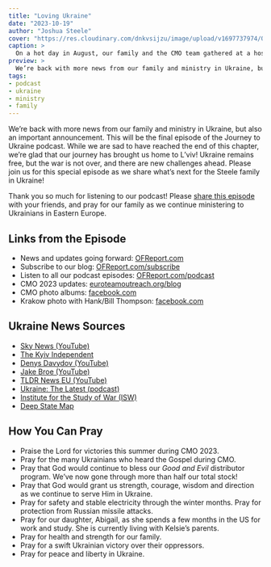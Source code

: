 ```yaml
---
title: "Loving Ukraine"
date: "2023-10-19"
author: "Joshua Steele"
cover: "https://res.cloudinary.com/dnkvsijzu/image/upload/v1697737974/OFReport/2023-10-19-loving-ukraine/hospital-concert-outside_jssam2.jpg"
caption: >
  On a hot day in August, our family and the CMO team gathered at a hospital for wounded Ukrainian soldiers in L’viv. We went room to room, singing Ukrainian songs and sharing the Gospel.
preview: >
  We’re back with more news from our family and ministry in Ukraine, but also an important announcement. This will be the final episode of the Journey to Ukraine podcast. While we are sad to have reached the end of this chapter, we’re glad that our journey has brought us home to L’viv! Ukraine remains free, but the war is not over, and there are new challenges ahead. Please join us for this special episode as we share what’s next for the Steele family in Ukraine!
tags:
- podcast
- ukraine
- ministry
- family
---
```


We’re back with more news from our family and ministry in Ukraine, but also an important announcement. This will be the final episode of the Journey to Ukraine podcast. While we are sad to have reached the end of this chapter, we’re glad that our journey has brought us home to L’viv! Ukraine remains free, but the war is not over, and there are new challenges ahead. Please join us for this special episode as we share what’s next for the Steele family in Ukraine!

Thank you so much for listening to our podcast! Please [share this episode](https://podcasts.apple.com/us/podcast/journey-to-ukraine/id1613710582) with your friends, and pray for our family as we continue ministering to Ukrainians in Eastern Europe.

<article-spacer />

<div id="buzzsprout-player-13810350"></div><script src="https://www.buzzsprout.com/1953515/13810350-loving-ukraine.js?container_id=buzzsprout-player-13810350&player=small" type="text/javascript" charset="utf-8"></script>

## Links from the Episode

- News and updates going forward: [OFReport.com](https://ofreport.com/)
- Subscribe to our blog: [OFReport.com/subscribe](https://ofreport.com/subscribe/)
- Listen to all our podcast episodes: [OFReport.com/podcast](https://ofreport.com/podcast/)
- CMO 2023 updates: [euroteamoutreach.org/blog](https://euroteamoutreach.org/blog/)
- CMO photo albums: [facebook.com](https://www.facebook.com/euroteamoutreach/photos_albums)
- Krakow photo with Hank/Bill Thompson: [facebook.com](https://www.facebook.com/photo/?fbid=275459658525392&set=a.275241695213855)

## Ukraine News Sources

- [Sky News (YouTube)](https://www.youtube.com/playlist?list=PLG8IrydigQfdt7DcwVqs_COZ9RXC6jRUB)
- [The Kyiv Independent](https://kyivindependent.com/)
- [Denys Davydov (YouTube)](https://www.youtube.com/@DenysDavydov)
- [Jake Broe (YouTube)](https://www.youtube.com/@JakeBroe)
- [TLDR News EU (YouTube)](https://www.youtube.com/@TLDRnewsEU)
- [Ukraine: The Latest (podcast)](https://podcasts.apple.com/gb/podcast/ukraine-the-latest/id1612424182)
- [Institute for the Study of War (ISW)](https://www.understandingwar.org/)
- [Deep State Map](https://deepstatemap.live/)

## How You Can Pray

* Praise the Lord for victories this summer during CMO 2023.
* Pray for the many Ukrainians who heard the Gospel during CMO.
* Pray that God would continue to bless our *Good and Evil* distributor program. We’ve now gone through more than half our total stock!
* Pray that God would grant us strength, courage, wisdom and direction as we continue to serve Him in Ukraine.
* Pray for safety and stable electricity through the winter months. Pray for protection from Russian missile attacks.
* Pray for our daughter, Abigail, as she spends a few months in the US for work and study. She is currently living with Kelsie’s parents.
* Pray for health and strength for our family.
* Pray for a swift Ukrainian victory over their oppressors.
* Pray for peace and liberty in Ukraine.

<article-callout content="Keep scrolling for more photos from our family and ministry..." />

<article-image publicId="OFReport/2023-10-19-loving-ukraine/blue-van-garage_d7qrpt" width="768" caption="To those of you who generously donated to help us buy the “New Blue Van”, thank you so much! It runs like a charm, and it has transported Ukrainians, Americans, Belorussians, and Slovaks (and their stuff!) all over Eastern Europe. We are truly grateful for God’s provision!" />

<article-image publicId="OFReport/2023-10-19-loving-ukraine/josh-nathan-kels-2023_x9vt7u" width="768" caption="As CMO 2023 began, it was great to have Nathan Day back on the “right side” of the Atlantic! 😁" />

<article-image publicId="OFReport/2023-10-19-loving-ukraine/girls-practicing_wjyzog" width="768" caption="Our older three girls practice an acapella rendition of Amazing Grace in preparation for our concert outreaches." />

<article-image publicId="OFReport/2023-10-19-loving-ukraine/hospital-concert-hallway_cwroqt" width="768" caption="During the summer project, we were invited to sing at a local hospital for wounded Ukrainian soldiers." />

<article-image publicId="OFReport/2023-10-19-loving-ukraine/hospital-concert-singing_hf17rc" width="768" caption="Sometimes it was hard to fit everyone in, but we sang with joy in our hearts and smiles on our faces. Afterwards, each soldier received a copy of *Good and Evil*." />

<article-image publicId="OFReport/2023-10-19-loving-ukraine/hos-nad-bill-team-meeting_vxycwl" width="768" caption="Team meeting in the mountains (CMO 2023)" />

<article-image publicId="OFReport/2023-10-19-loving-ukraine/kelsie-costume_phxvfg" height="768" caption="Kelsie tries on her new costume for the concert. (*Good and Evil* books at the ready!)" />

<article-image publicId="OFReport/2023-10-19-loving-ukraine/radekhiv-concert_s182gx" width="768" caption="Singing at the Radekhiv city festival" />

<article-image publicId="OFReport/2023-10-19-loving-ukraine/bill-ge-handout-radekhiv_srrzhw" height="768" caption="As always, when the concert is over, we break out the cases of *Good and Evil* and give them away as fast as we can. At this concert, we gave out all 10 cases that we had with us!" />

<article-image publicId="OFReport/2023-10-19-loving-ukraine/cmo-2023-team-photo_z7zjlm" width="768" caption="The CMO 2023 team. From the left: Hosanna, Bill, Nathan, Joshua, Abigail" />

<article-image publicId="OFReport/2023-10-19-loving-ukraine/potatoes-in-bucha_yyqsrd" height="768" caption="Earlier this year, we collaborated with a man in our church to supply nearly a ton of potatoes to families in Bucha. Each of these families lost loved ones who were murdered by the Russians in the early days of the occupation." />








<article-image publicId="OFReport/2023-10-19-loving-ukraine/zilina-steeles-horyoviis_gldruj" width="768" caption="During a recent visit to Slovakia, it was great to see our Ukrainian friends the Horyovii family!" />

<article-image publicId="OFReport/2023-10-19-loving-ukraine/church-kids-prayer_xfa340" width="768" caption="Prayer for the kids at our church in L’viv" />

<article-image publicId="OFReport/2023-10-19-loving-ukraine/abbie-last-sunday_pazyln" width="768" caption="This was Abigail’s last Sunday in L’viv before she left for the US." />

<article-image publicId="OFReport/2023-10-19-loving-ukraine/daddy-mia-shopping-cart_irfxax" width="768" caption="Daddy and Mia cruising through the local hardware store!" />

<article-image publicId="OFReport/2023-10-19-loving-ukraine/dad-kids-game_cu9tve" width="768" caption="“We convinced Dad to play Sequence with us!”" />

<article-image publicId="OFReport/2023-10-19-loving-ukraine/abigail-18_ibdqb8" height="768" caption="Hard to believe that our sweet Abbie is 18!" />

<article-image publicId="OFReport/2023-10-19-loving-ukraine/kids-bike_ya6crp" height="768" caption="We got the bikes fixed in time to ride while the weather was still nice. They had a blast!" />

<article-image publicId="OFReport/2023-10-19-loving-ukraine/krakow-airport_zhz5mt" width="768" caption="4am at the Krakow airport, saying good-bye to my little girl. 🥲💞" />

<article-image publicId="OFReport/2023-10-19-loving-ukraine/kelsie-joshua-19-years_hlkpsw" width="768" caption="Kelsie and I recently celebrated 19 years of marriage. How the years have flown by. God is so, so faithful!" />
